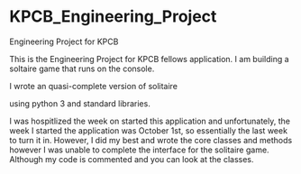 # KPCB_Engineering_Project
Engineering Project for KPCB 

This is the Engineering Project for KPCB fellows application. I am building a soltaire game 
that runs on the console. 

I wrote an quasi-complete version of solitaire

using python 3 and standard libraries. 

I was hospitlized the week on started this application and unfortunately, the week I started the application was October 1st, so essentially the last week to turn it in. However, I did my best and wrote the core classes and methods however I was unable to complete the interface for the solitaire game. Although my code is commented and you can look at the classes.


